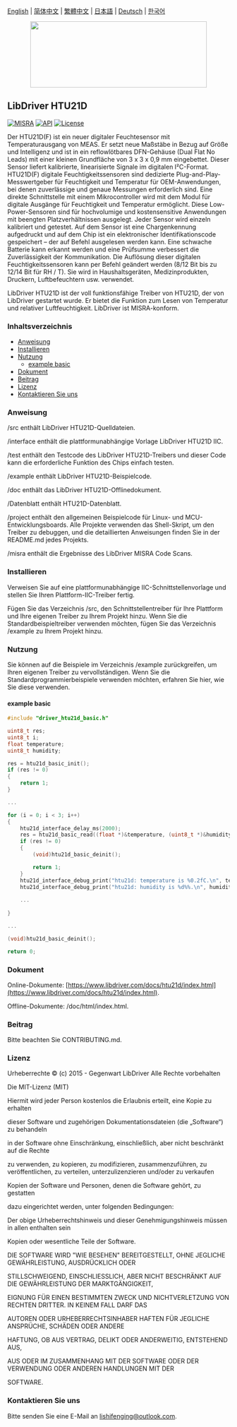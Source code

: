 [English](/README.md) | [ 简体中文](/README_zh-Hans.md) | [繁體中文](/README_zh-Hant.md) | [日本語](/README_ja.md) | [Deutsch](/README_de.md) | [한국어](/README_ko.md)

<div align=center>
<img src="/doc/image/logo.svg" width="400" height="150"/>
</div>

## LibDriver HTU21D
[![MISRA](https://img.shields.io/badge/misra-compliant-brightgreen.svg)](/misra/README.md) [![API](https://img.shields.io/badge/api-reference-blue.svg)](https://www.libdriver.com/docs/htu21d/index.html) [![License](https://img.shields.io/badge/license-MIT-brightgreen.svg)](/LICENSE) 

Der HTU21D(F) ist ein neuer digitaler Feuchtesensor mit Temperaturausgang von MEAS. Er setzt neue Maßstäbe in Bezug auf Größe und Intelligenz und ist in ein reflowlötbares DFN-Gehäuse (Dual Flat No Leads) mit einer kleinen Grundfläche von 3 x 3 x 0,9 mm eingebettet. Dieser Sensor liefert kalibrierte, linearisierte Signale im digitalen I²C-Format. HTU21D(F) digitale Feuchtigkeitssensoren sind dedizierte Plug-and-Play-Messwertgeber für Feuchtigkeit und Temperatur für OEM-Anwendungen, bei denen zuverlässige und genaue Messungen erforderlich sind. Eine direkte Schnittstelle mit einem Mikrocontroller wird mit dem Modul für digitale Ausgänge für Feuchtigkeit und Temperatur ermöglicht. Diese Low-Power-Sensoren sind für hochvolumige und kostensensitive Anwendungen mit beengten Platzverhältnissen ausgelegt. Jeder Sensor wird einzeln kalibriert und getestet. Auf dem Sensor ist eine Chargenkennung aufgedruckt und auf dem Chip ist ein elektronischer Identifikationscode gespeichert – der auf Befehl ausgelesen werden kann. Eine schwache Batterie kann erkannt werden und eine Prüfsumme verbessert die Zuverlässigkeit der Kommunikation. Die Auflösung dieser digitalen Feuchtigkeitssensoren kann per Befehl geändert werden (8/12 Bit bis zu 12/14 Bit für RH / T). Sie wird in Haushaltsgeräten, Medizinprodukten, Druckern, Luftbefeuchtern usw. verwendet.

LibDriver HTU21D ist der voll funktionsfähige Treiber von HTU21D, der von LibDriver gestartet wurde. Er bietet die Funktion zum Lesen von Temperatur und relativer Luftfeuchtigkeit. LibDriver ist MISRA-konform.

### Inhaltsverzeichnis

  - [Anweisung](#Anweisung)
  - [Installieren](#Installieren)
  - [Nutzung](#Nutzung)
    - [example basic](#example-basic)
  - [Dokument](#Dokument)
  - [Beitrag](#Beitrag)
  - [Lizenz](#Lizenz)
  - [Kontaktieren Sie uns](#Kontaktieren-Sie-uns)

### Anweisung

/src enthält LibDriver HTU21D-Quelldateien.

/interface enthält die plattformunabhängige Vorlage LibDriver HTU21D IIC.

/test enthält den Testcode des LibDriver HTU21D-Treibers und dieser Code kann die erforderliche Funktion des Chips einfach testen.

/example enthält LibDriver HTU21D-Beispielcode.

/doc enthält das LibDriver HTU21D-Offlinedokument.

/Datenblatt enthält HTU21D-Datenblatt.

/project enthält den allgemeinen Beispielcode für Linux- und MCU-Entwicklungsboards. Alle Projekte verwenden das Shell-Skript, um den Treiber zu debuggen, und die detaillierten Anweisungen finden Sie in der README.md jedes Projekts.

/misra enthält die Ergebnisse des LibDriver MISRA Code Scans.

### Installieren

Verweisen Sie auf eine plattformunabhängige IIC-Schnittstellenvorlage und stellen Sie Ihren Plattform-IIC-Treiber fertig.

Fügen Sie das Verzeichnis /src, den Schnittstellentreiber für Ihre Plattform und Ihre eigenen Treiber zu Ihrem Projekt hinzu. Wenn Sie die Standardbeispieltreiber verwenden möchten, fügen Sie das Verzeichnis /example zu Ihrem Projekt hinzu.

### Nutzung

Sie können auf die Beispiele im Verzeichnis /example zurückgreifen, um Ihren eigenen Treiber zu vervollständigen. Wenn Sie die Standardprogrammierbeispiele verwenden möchten, erfahren Sie hier, wie Sie diese verwenden.

#### example basic

```C
#include "driver_htu21d_basic.h"

uint8_t res;
uint8_t i;
float temperature;
uint8_t humidity;

res = htu21d_basic_init();
if (res != 0)
{
    return 1;
}

...

for (i = 0; i < 3; i++)
{
    htu21d_interface_delay_ms(2000);
    res = htu21d_basic_read((float *)&temperature, (uint8_t *)&humidity);
    if (res != 0)
    {
        (void)htu21d_basic_deinit();

        return 1;
    }
    htu21d_interface_debug_print("htu21d: temperature is %0.2fC.\n", temperature);
    htu21d_interface_debug_print("htu21d: humidity is %d%%.\n", humidity); 
    
    ...
        
}

...

(void)htu21d_basic_deinit();

return 0;
```

### Dokument

Online-Dokumente: [https://www.libdriver.com/docs/htu21d/index.html](https://www.libdriver.com/docs/htu21d/index.html).

Offline-Dokumente: /doc/html/index.html.

### Beitrag

Bitte beachten Sie CONTRIBUTING.md.

### Lizenz

Urheberrechte © (c) 2015 - Gegenwart LibDriver Alle Rechte vorbehalten



Die MIT-Lizenz (MIT)



Hiermit wird jeder Person kostenlos die Erlaubnis erteilt, eine Kopie zu erhalten

dieser Software und zugehörigen Dokumentationsdateien (die „Software“) zu behandeln

in der Software ohne Einschränkung, einschließlich, aber nicht beschränkt auf die Rechte

zu verwenden, zu kopieren, zu modifizieren, zusammenzuführen, zu veröffentlichen, zu verteilen, unterzulizenzieren und/oder zu verkaufen

Kopien der Software und Personen, denen die Software gehört, zu gestatten

dazu eingerichtet werden, unter folgenden Bedingungen:



Der obige Urheberrechtshinweis und dieser Genehmigungshinweis müssen in allen enthalten sein

Kopien oder wesentliche Teile der Software.



DIE SOFTWARE WIRD "WIE BESEHEN" BEREITGESTELLT, OHNE JEGLICHE GEWÄHRLEISTUNG, AUSDRÜCKLICH ODER

STILLSCHWEIGEND, EINSCHLIESSLICH, ABER NICHT BESCHRÄNKT AUF DIE GEWÄHRLEISTUNG DER MARKTGÄNGIGKEIT,

EIGNUNG FÜR EINEN BESTIMMTEN ZWECK UND NICHTVERLETZUNG VON RECHTEN DRITTER. IN KEINEM FALL DARF DAS

AUTOREN ODER URHEBERRECHTSINHABER HAFTEN FÜR JEGLICHE ANSPRÜCHE, SCHÄDEN ODER ANDERE

HAFTUNG, OB AUS VERTRAG, DELIKT ODER ANDERWEITIG, ENTSTEHEND AUS,

AUS ODER IM ZUSAMMENHANG MIT DER SOFTWARE ODER DER VERWENDUNG ODER ANDEREN HANDLUNGEN MIT DER

SOFTWARE.

### Kontaktieren Sie uns

Bitte senden Sie eine E-Mail an lishifenging@outlook.com.